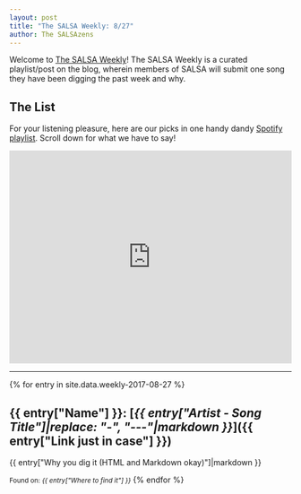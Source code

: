 ```yaml
---
layout: post
title: "The SALSA Weekly: 8/27"
author: The SALSAzens
---
```


Welcome to [The SALSA Weekly](/weekly)! The SALSA Weekly is a curated playlist/post on the blog, wherein members of SALSA will submit one song they have been digging the past week and why.

<style>
iframe { margin: 0 auto; display: block; width: 100%; }
</style>

## The List

For your listening pleasure, here are our picks in one handy dandy [Spotify playlist](https://open.spotify.com/user/lunostophiles/playlist/0uPUYfswJXDER6T2DGvoor). Scroll down for what we have to say!

<iframe src="https://open.spotify.com/embed/user/lunostophiles/playlist/0uPUYfswJXDER6T2DGvoor" width="300" height="380" frameborder="0" allowtransparency="true"></iframe>

-----

{% for entry in site.data.weekly-2017-08-27 %}
## {{ entry["Name"] }}: [*{{ entry["Artist - Song Title"]|replace: "-", "---"|markdown }}*]({{ entry["Link just in case"] }})

{{ entry["Why you dig it (HTML and Markdown okay)"]|markdown }}

<small>Found on: <em>{{ entry["Where to find it"] }}</em></small>
{% endfor %}
